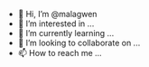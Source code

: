 - 👋 Hi, I’m @malagwen
- 👀 I’m interested in ...
- 🌱 I’m currently learning ...
- 💞️ I’m looking to collaborate on ...
- 📫 How to reach me ...

<!---
malagwen/malagwen is a ✨ special ✨ repository because its `README.md` (this file) appears on your GitHub profile.
You can click the Preview link to take a look at your changes.
--->
